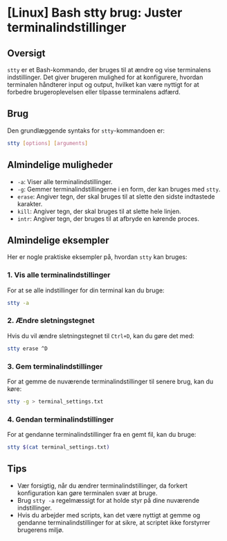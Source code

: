 # [Linux] Bash stty brug: Juster terminalindstillinger

## Oversigt
`stty` er et Bash-kommando, der bruges til at ændre og vise terminalens indstillinger. Det giver brugeren mulighed for at konfigurere, hvordan terminalen håndterer input og output, hvilket kan være nyttigt for at forbedre brugeroplevelsen eller tilpasse terminalens adfærd.

## Brug
Den grundlæggende syntaks for `stty`-kommandoen er:

```bash
stty [options] [arguments]
```

## Almindelige muligheder
- `-a`: Viser alle terminalindstillinger.
- `-g`: Gemmer terminalindstillingerne i en form, der kan bruges med `stty`.
- `erase`: Angiver tegn, der skal bruges til at slette den sidste indtastede karakter.
- `kill`: Angiver tegn, der skal bruges til at slette hele linjen.
- `intr`: Angiver tegn, der bruges til at afbryde en kørende proces.

## Almindelige eksempler
Her er nogle praktiske eksempler på, hvordan `stty` kan bruges:

### 1. Vis alle terminalindstillinger
For at se alle indstillinger for din terminal kan du bruge:

```bash
stty -a
```

### 2. Ændre sletningstegnet
Hvis du vil ændre sletningstegnet til `Ctrl+D`, kan du gøre det med:

```bash
stty erase ^D
```

### 3. Gem terminalindstillinger
For at gemme de nuværende terminalindstillinger til senere brug, kan du køre:

```bash
stty -g > terminal_settings.txt
```

### 4. Gendan terminalindstillinger
For at gendanne terminalindstillinger fra en gemt fil, kan du bruge:

```bash
stty $(cat terminal_settings.txt)
```

## Tips
- Vær forsigtig, når du ændrer terminalindstillinger, da forkert konfiguration kan gøre terminalen svær at bruge.
- Brug `stty -a` regelmæssigt for at holde styr på dine nuværende indstillinger.
- Hvis du arbejder med scripts, kan det være nyttigt at gemme og gendanne terminalindstillinger for at sikre, at scriptet ikke forstyrrer brugerens miljø.